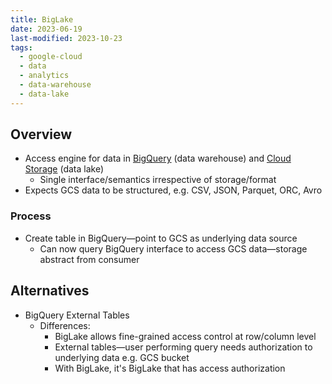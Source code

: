```yaml
---
title: BigLake
date: 2023-06-19
last-modified: 2023-10-23
tags:
  - google-cloud
  - data
  - analytics
  - data-warehouse
  - data-lake
---
```


## Overview

- Access engine for data in [BigQuery](notes/BigQuery.md) (data warehouse) and [Cloud Storage](notes/Cloud%20Storage.md) (data lake)
	- Single interface/semantics irrespective of storage/format
- Expects GCS data to be structured, e.g. CSV, JSON, Parquet, ORC, Avro

### Process

- Create table in BigQuery—point to GCS as underlying data source
	- Can now query BigQuery interface to access GCS data—storage abstract from consumer

## Alternatives

- BigQuery External Tables
	- Differences:
		- BigLake allows fine-grained access control at row/column level
		- External tables—user performing query needs authorization to underlying data e.g. GCS bucket
		- With BigLake, it's BigLake that has access authorization
